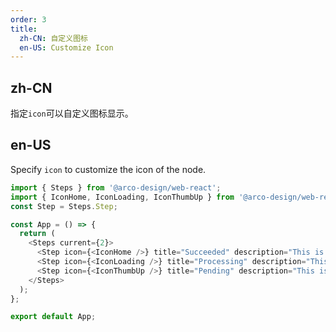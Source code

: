 ```yaml
---
order: 3
title: 
  zh-CN: 自定义图标
  en-US: Customize Icon
---
```


## zh-CN

指定`icon`可以自定义图标显示。

## en-US

Specify `icon` to customize the icon of the node.

```js
import { Steps } from '@arco-design/web-react';
import { IconHome, IconLoading, IconThumbUp } from '@arco-design/web-react/icon';
const Step = Steps.Step;

const App = () => {
  return (
    <Steps current={2}>
      <Step icon={<IconHome />} title="Succeeded" description="This is a description" />
      <Step icon={<IconLoading />} title="Processing" description="This is a description" />
      <Step icon={<IconThumbUp />} title="Pending" description="This is a description" />
    </Steps>
  );
};

export default App;
```
